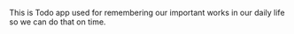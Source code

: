 This is Todo app used for remembering our important works in our daily life so we can do that on time.
